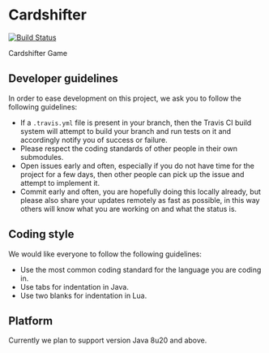 Cardshifter
===========

[![Build Status](https://travis-ci.org/Zomis/Cardshifter.svg?branch=master)](https://travis-ci.org/Zomis/Cardshifter?branch=master)

Cardshifter Game

Developer guidelines
--------------------

In order to ease development on this project, we ask you to follow the following guidelines:
 - If a ```.travis.yml``` file is present in your branch, then the Travis CI build system will attempt to build your branch and run tests on it and accordingly notify you of success or failure.
 - Please respect the coding standards of other people in their own submodules.
 - Open issues early and often, especially if you do not have time for the project for a few days, then other people can pick up the issue and attempt to implement it.
 - Commit early and often, you are hopefully doing this locally already, but please also share your updates remotely as fast as possible, in this way others will know what you are working on and what the status is.

Coding style
------------

We would like everyone to follow the following guidelines:
 - Use the most common coding standard for the language you are coding in.
 - Use tabs for indentation in Java.
 - Use two blanks for indentation in Lua.

Platform
--------

Currently we plan to support version Java 8u20 and above.